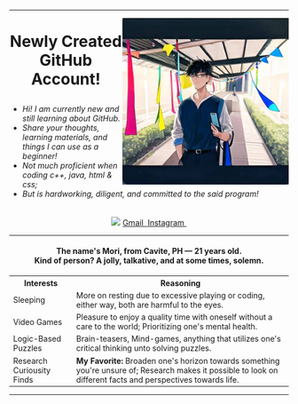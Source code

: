 <hr>
<img align="right" width="300" height="300" src = "https://github.com/Kirara-22/About-me/blob/main/images/mee.jpg?raw=true"> 
<h1><p align = "center"> Newly Created GitHub Account! </p> </h1> 
 <h6> <ul> 
  <li> Hi! I am currently new and still learning about GitHub. </li>
  <li> Share your thoughts, learning materials, and things I can use as a beginner! </li>
  <li> Not much proficient when coding c++, java, html & css;</li>
  <li> But is hardworking, diligent, and committed to the said program!</li>
</ul> </h6> 

<p align = "center" ><a href = "https://www.facebook.com/yuichi.yuichi22/"><img src ="https://img.icons8.com/?size=48&id=13912&format=png"></img></a>
<a href ="https://mail.google.com/mail/u/0/#inbox?compose=DmwnWrRnXvVGMHCfFvtjgNplsqnzdlSmDwgwgkqLSTGDZGnPSjpqfcNJhtGjdPCBFxmRLcLbFjkV"> Gmail <img src =""> </a> 
<a href = "https://www.instagram.com/remnant.mori/"> Instagram </a> <img src =""> </p>
<hr>
<h4> <p align ="center"> The name's Mori, from Cavite, PH — 21 years old. <br> Kind of person? A jolly, talkative, and at some times, solemn. </p></h4>
<table>
    <th>Interests</th>
      <th> Reasoning </th>
    <tr>
  <td>Sleeping</td>
        <td> More on resting due to excessive playing or coding, either way, both are harmful to the eyes.</td>
        </tr>
    <tr>
  <td>Video Games</td>
         <td> Pleasure to enjoy a quality time with oneself without a care to the world; Prioritizing one's mental health. </td>
    </tr>
    <tr>
  <td>Logic-Based Puzzles </td>
        <td>Brain-teasers, Mind-games, anything that utilizes one's critical thinking unto solving puzzles.</td>
    </tr>
    <tr>
  <td>Research Curiousity Finds</td>
         <td><b>My Favorite:</b> Broaden one's horizon towards something you're unsure of; Research makes it possible to look on different facts and perspectives towards life. </td>
    </tr>
</table>
<hr>



